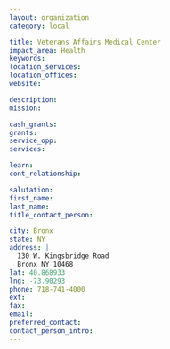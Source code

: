 ```yaml
---
layout: organization
category: local

title: Veterans Affairs Medical Center
impact_area: Health
keywords: 
location_services: 
location_offices: 
website:  

description: 
mission: 

cash_grants: 
grants: 
service_opp: 
services: 

learn: 
cont_relationship: 

salutation: 
first_name: 
last_name: 
title_contact_person: 

city: Bronx
state: NY
address: |
  130 W. Kingsbridge Road     
  Bronx NY 10468
lat: 40.868933
lng: -73.90293
phone: 718-741-4000
ext: 
fax: 
email: 
preferred_contact: 
contact_person_intro: 
---
```

